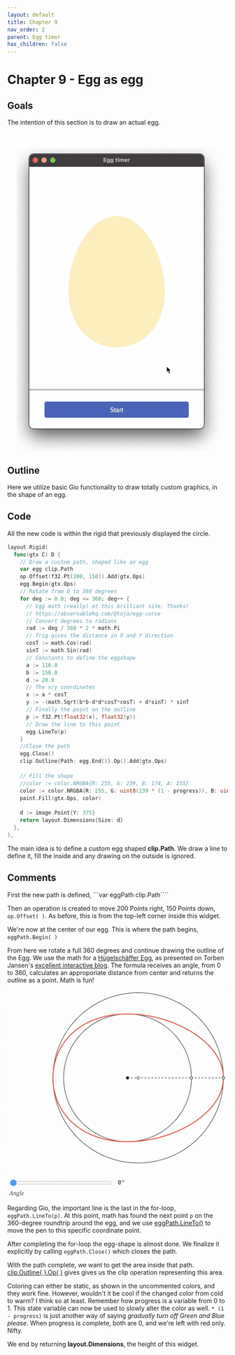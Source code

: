 ```yaml
---
layout: default
title: Chapter 9 
nav_order: 2
parent: Egg timer
has_children: false
---
```


# Chapter 9 - Egg as egg

## Goals
The intention of this section is to draw an actual egg.

![An actual egg](09_egg_as_egg.gif)

## Outline

Here we utilize basic Gio functionality to draw totally custom graphics, in the shape of an egg.

## Code
All the new code is within the rigid that previously displayed the circle. 

```go
layout.Rigid(
  func(gtx C) D {
    // Draw a custom path, shaped like an egg
    var egg clip.Path
    op.Offset(f32.Pt(200, 150)).Add(gtx.Ops)
    egg.Begin(gtx.Ops)
    // Rotate from 0 to 360 degrees
    for deg := 0.0; deg <= 360; deg++ {
      // Egg math (really) at this brilliant site. Thanks!
      // https://observablehq.com/@toja/egg-curve
      // Convert degrees to radians
      rad := deg / 360 * 2 * math.Pi
      // Trig gives the distance in X and Y direction
      cosT := math.Cos(rad)
      sinT := math.Sin(rad)
      // Constants to define the eggshape
      a := 110.0
      b := 150.0
      d := 20.0
      // The x/y coordinates
      x := a * cosT
      y := -(math.Sqrt(b*b-d*d*cosT*cosT) + d*sinT) * sinT
      // Finally the point on the outline
      p := f32.Pt(float32(x), float32(y))
      // Draw the line to this point
      egg.LineTo(p)
    }
    //Close the path
    egg.Close()
    clip.Outline{Path: egg.End()}.Op().Add(gtx.Ops)

    // Fill the shape
    //color := color.NRGBA{R: 255, G: 239, B: 174, A: 255}
    color := color.NRGBA{R: 255, G: uint8(239 * (1 - progress)), B: uint8(174 * (1 - progress)), A: 255}
    paint.Fill(gtx.Ops, color)

    d := image.Point{Y: 375}
    return layout.Dimensions{Size: d}
  },
),

```

The main idea is to define a custom egg shaped **clip.Path**. We draw a line to define it, fill the inside and any drawing on the outside is ignored. 

## Comments

First the new path is defined, ```var eggPath clip.Path````

Then an operation is created to move 200 Points right, 150 Points down, ```op.Offset( )```. As before, this is from the top-left corner inside this widget.

We're now at the center of our egg. This is where the path begins, ```eggPath.Begin( )```

From here we rotate a full 360 degrees and continue drawing the outline of the Egg. We use the math for a [Hügelschäffer Egg](https://mathcurve.com/courbes2d.gb/oeuf/oeuf.shtml), as presented on Torben Jansen's [excellent interactive blog](https://observablehq.com/@toja/egg-curve). The formula receives an angle, from 0 to 360, calculates an approporiate distance from center and returns the outline as a point. Math is fun!

![Hügelschäffer egg](09_torben_jansen.gif)


Regarding Gio, the important line is the last in the for-loop, ```eggPath.LineTo(p)```. At this point, math has found the next point ```p``` on the 360-degree roundtrip around the egg, and we use [eggPath.LineTo()](https://pkg.go.dev/gioui.org/op/clip#Path.LineTo) to move the pen to this specific coordinate point.

After completing the for-loop the egg-shape is almost done. We finalize it explicitly by calling ```eggPath.Close()``` which closes the path.

With the path complete, we want to get the area inside that path. [clip.Outline{ }.Op( )](https://pkg.go.dev/gioui.org/op/clip#Outline.Op) gives gives us the clip operation representing this area. 

Coloring can either be static, as shown in the uncommented colors, and they work fine. However, wouldn't it be cool if the changed color from cold to warm? I think so at least. Remember how progress is a variable from 0 to 1. This state variable can now be used to slowly alter the color as well. ``` * (1 - progress) ``` is just another way of saying *gradually turn off Green and Blue please*. When progress is complete, both are 0, and we're left with red only. Nifty. 

We end by returning **layout.Dimensions**, the height of this widget.